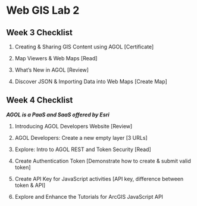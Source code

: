 # Web GIS Lab 2

## Week 3 Checklist
1. Creating & Sharing GIS Content using AGOL [Certificate] 


2. Map Viewers & Web Maps [Read]


3. What’s New in AGOL [Review]


4. Discover JSON & Importing Data into Web Maps [Create Map]

## Week 4 Checklist
***AGOL is a PaaS and SaaS offered by Esri*** 

1. Introducing AGOL Developers Website [Review]


2. AGOL Developers: Create a new empty layer [3 URLs]


3. Explore: Intro to AGOL REST and Token Security [Read]


4. Create Authentication Token [Demonstrate how to create & submit valid token] 


5. Create API Key for JavaScript activities [API key, difference between token & API]


6. Explore and Enhance the Tutorials for ArcGIS JavaScript API 
